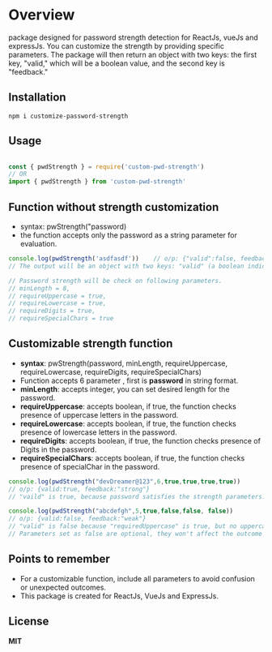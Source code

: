 # Overview

 package designed for password strength detection for ReactJs, vueJs and expressJs. You can customize the strength by providing specific parameters. The package will then return an object with two keys: the first key, "valid," which will be a boolean value, and the second key is "feedback." 
## Installation
`npm i customize-password-strength`
## Usage
```javascript

const { pwdStrength } = require('custom-pwd-strength')
// OR
import { pwdStrength } from 'custom-pwd-strength'
```
## Function without strength customization
- syntax: pwStrength("password)
- the function accepts only the password as a string parameter for evaluation.
```javascript
console.log(pwdStrength('asdfasdf'))    // o/p: {"valid":false, feedback:"weak"}
// The output will be an object with two keys: "valid" (a boolean indicating password strength satisfaction) and "feedback" (additional information).

// Password strength will be check on following parameters.
// minLength = 8,
// requireUppercase = true,
// requireLowercase = true,
// requireDigits = true,
// requireSpecialChars = true
```
## Customizable strength function


- **syntax**: pwStrength(password, minLength, requireUppercase, requireLowercase, requireDigits, requireSpecialChars)
- Function accepts 6 parameter , first is **password** in string format.
- **minLength**: accepts integer, you can set desired length for the password. 
- **requireUppercase**: accepts boolean, if true, the function checks presence of uppercase letters in the password.
- **requireLowercase**: accepts boolean, if true, the function checks presence of lowercase letters in the password.
- **requireDigits**: accepts boolean, if true, the function checks presence of Digits in the password.
- **requireSpecialChars**: accepts boolean, if true, the function checks presence of specialChar in the password.

```javascript
console.log(pwdStrength("devDreamer@123",6,true,true,true,true))
// o/p: {valid:true, feedback:"strong"}
// "vaild" is true, because password satisfies the strength parameters.

console.log(pwdStrength("abcdefgh",5,true,false,false, false))
// o/p: {valid:false, feedback:"weak"}
// "valid" is false because "requiredUppercase" is true, but no uppercase letter is present in the password.
// Parameters set as false are optional, they won't affect the outcome if the password fulfills those conditions or not.
```

## Points to remember
- For a customizable function, include all parameters to avoid confusion or unexpected outcomes.
- This package is created for ReactJs, VueJs and ExpressJs.

## License
**MIT**
